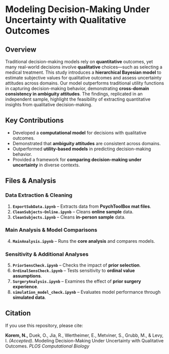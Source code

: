 # Modeling Decision-Making Under Uncertainty with Qualitative Outcomes

## Overview  
Traditional decision-making models rely on **quantitative** outcomes, yet many real-world decisions involve **qualitative** choices—such as selecting a medical treatment. This study introduces a **hierarchical Bayesian model** to estimate subjective values for qualitative outcomes and assess uncertainty attitudes across domains. Our model outperforms traditional utility functions in capturing decision-making behavior, demonstrating **cross-domain consistency in ambiguity attitudes**. The findings, replicated in an independent sample, highlight the feasibility of extracting quantitative insights from qualitative decision-making.

## Key Contributions  
- Developed a **computational model** for decisions with qualitative outcomes.  
- Demonstrated that **ambiguity attitudes** are consistent across domains.  
- Outperformed **utility-based models** in predicting decision-making behavior.  
- Provided a framework for **comparing decision-making under uncertainty** in diverse contexts.  

## Files & Analysis  

### **Data Extraction & Cleaning**  
1. **`ExportSubData.ipynb`** – Extracts data from **PsychToolBox mat files**.  
2. **`CleanSubjects-Online.ipynb`** – Cleans **online sample** data.  
3. **`CleanSubjects.ipynb`** – Cleans **in-person sample** data.  

### **Main Analysis & Model Comparisons**  
4. **`MainAnalysis.ipynb`** – Runs the **core analysis** and compares models.  

### **Sensitivity & Additional Analyses**  
5. **`PriorSensCheck.ipynb`** – Checks the impact of **prior selection**.  
6. **`OrdinalSensCheck.ipynb`** – Tests sensitivity to **ordinal value assumptions**.  
7. **`SurgeryAnalysis.ipynb`** – Examines the effect of **prior surgery experience**.  
8. **`simulation_model_check.ipynb`** – Evaluates model performance through **simulated data**.  

## Citation  
If you use this repository, please cite:  

**Korem, N.,** Duek, O., Jia, R., Wertheimer, E., Metviner, S., Grubb, M., & Levy, I. *(Accepted)*. Modeling Decision-Making Under Uncertainty with Qualitative Outcomes. *PLOS Computational Biology*
